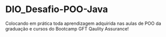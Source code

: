 # DIO_Desafio-POO-Java

Colocando em prática toda aprendizagem adquirida nas aulas de POO da graduação e cursos do Bootcamp GFT Qaulity Assurance! 
